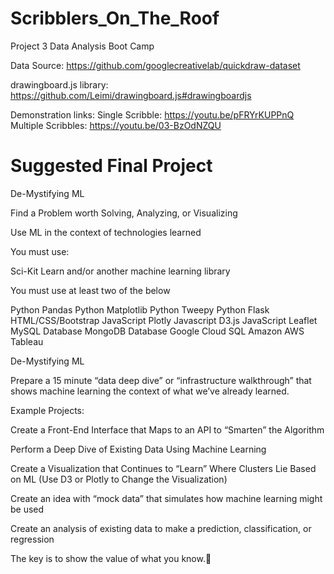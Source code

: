 # Scribblers_On_The_Roof
Project 3 Data Analysis Boot Camp

Data Source: https://github.com/googlecreativelab/quickdraw-dataset

drawingboard.js library: https://github.com/Leimi/drawingboard.js#drawingboardjs

Demonstration links:
Single Scribble: https://youtu.be/pFRYrKUPPnQ
Multiple Scribbles: https://youtu.be/03-BzOdNZQU


# Suggested Final Project

De-Mystifying ML

Find a Problem worth Solving, Analyzing, or Visualizing

Use ML in the context of technologies learned

You must use:

Sci-Kit Learn and/or another machine learning library

You must use at least two of the below

Python Pandas
Python Matplotlib
Python Tweepy
Python Flask
HTML/CSS/Bootstrap
JavaScript Plotly
Javascript D3.js
JavaScript Leaflet
MySQL Database
MongoDB Database
Google Cloud SQL
Amazon AWS
Tableau

De-Mystifying ML

Prepare a 15 minute “data deep dive” or “infrastructure walkthrough” that shows machine learning the context of what we’ve already learned.

Example Projects:

Create a Front-End Interface that Maps to an API to “Smarten” the Algorithm

Perform a Deep Dive of Existing Data Using Machine Learning 

Create a Visualization that Continues to “Learn” Where Clusters Lie Based on ML (Use D3 or Plotly to Change the Visualization)

Create an idea with “mock data” that simulates how machine learning might be used

Create an analysis of existing data to make a prediction, classification, or regression


The key is to show the value of what you know.	
